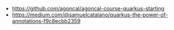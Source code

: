 - https://github.com/agoncal/agoncal-course-quarkus-starting
- https://medium.com/@samuelcatalano/quarkus-the-power-of-annotations-f9c8ecbb2359